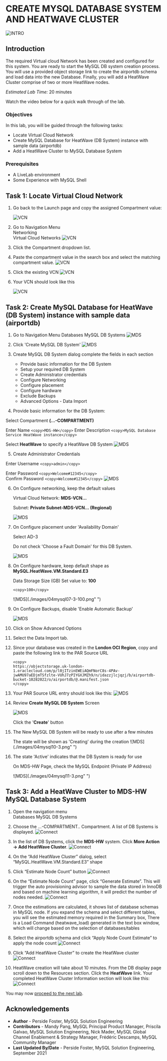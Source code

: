 # CREATE MYSQL DATABASE SYSTEM AND HEATWAVE CLUSTER
![INTRO](./images/00_mds_heatwave_2.png " ") 


## Introduction

The required Virtual cloud Network has been created and configured for this system. You are ready to start the MySQL DB system creation process. You will use a provided object storage link to create the airportdb schema and load data into the new Database.  Finally, you will add a HeatWave Cluster comprise of two or more HeatWave nodes.   

_Estimated Lab Time:_ 20 minutes

Watch the video below for a quick walk through of the lab.

[](youtube:pqjN8UpoGnj8)

### Objectives

In this lab, you will be guided through the following tasks:


- Locate Virtual Cloud Network 
- Create MySQL Database for HeatWave (DB System) instance with sample data (airportdb)
- Add a HeatWave Cluster to MySQL Database System

### Prerequisites

- A LiveLab environment 
- Some Experience with MySQL Shell


## Task 1: Locate Virtual Cloud Network 

1. Go back to the Launch page and copy the assigned Compartment value: 

    ![VCN](./images/green-get-compartment-id-2.png " ")

2. Go to Navigation Menu   
    Networking  
    Virtual Cloud Networks
    ![VCN](./images/03vcn01.png " ")
3. Click the Compartment dropdown list.

4. Paste the compartment value in the search box and select the matching  compartment value.
    ![VCN](./images/green-search-compartment-2.png " ")

5. Click the existing VCN 
    ![VCN](./images/green-select-vcn.png " ")

6. Your VCN should look like this

    ![VCN](./images/green-view-vcn.png " ")


## Task 2: Create MySQL Database for HeatWave (DB System) instance with sample data (airportdb)

1. Go to Navigation Menu 
         Databases 
         MySQL
         DB Systems
    ![MDS](./images/04mysql01.png " ")

2. Click 'Create MySQL DB System'
    ![MDS](./images/04mysql02.png " ")

3. Create MySQL DB System dialog complete the fields in each section

    - Provide basic information for the DB System
    - Setup your required DB System
    - Create Administrator credentials
    - Configure Networking
    - Configure placement
    - Configure hardware
    - Exclude Backups
    - Advanced Options - Data Import
   
4. Provide basic information for the DB System:

 Select Compartment **(...-COMPARTMENT)**

 Enter Name
     ```
    <copy>MDS-HW</copy>
    ```
 Enter Description 
    ```
    <copy>MySQL Database Service HeatWave instance</copy>
    ```
 
 Select **HeatWave** to specify a HeatWave DB System
    ![MDS](./images/green-db.png " ")

5. Create Administrator Credentials

 Enter Username
    ```
    <copy>admin</copy>
    ```
    
 Enter Password
    ```
    <copy>Welcome#12345</copy>
    ```   
 Confirm Password
    ```
    <copy>Welcome#12345</copy>
    ```
    ![MDS](./images/04mysql04.png " ")

6. On Configure networking, keep the default values

    Virtual Cloud Network: **MDS-VCN...**
    
    Subnet: **Private Subnet-MDS-VCN... (Regional)**

    ![MDS](./images/green-configure-vcn.png " ")

7. On Configure placement under 'Availability Domain'
   
    Select AD-3

    Do not check 'Choose a Fault Domain' for this DB System. 

    ![MDS](./images/04mysql06-3.png " ")

8. On Configure hardware, keep default shape as **MySQL.HeatWave.VM.Standard.E3**

    Data Storage Size (GB) Set value to:  **100**
    
    ```
    <copy>100</copy>
    ``` 
    ![MDS](./images/04mysql07-3-100.png" ")

9. On Configure Backups, disable 'Enable Automatic Backup'

    ![MDS](./images/04mysql08.png " ")

10. Click on Show Advanced Options 


11. Select the Data Import tab. 
12. Since your database was created in the **London OCI Region**, copy and paste the following link to the PAR Source URL</summary>

    ```
    <copy> 
    https://objectstorage.uk-london-1.oraclecloud.com/p/l0jITzinEWEiAQmFNorC8s-4PAv-jwAMU97aEDjmTSfzlte-VUhJ7zPIYGXJMZh9/n/idazzjlcjqzj/b/airportdb-bucket-10282022/o/airportdb/@.manifest.json
    </copy>
    ```

 
13. Your PAR Source URL entry should look like this:
    ![MDS](./images/04mysql08-2.png " ")

14. Review **Create MySQL DB System**  Screen 

    ![MDS](./images/04mysql09-3.png " ")

    
    Click the '**Create**' button

15. The New MySQL DB System will be ready to use after a few minutes 

    The state will be shown as 'Creating' during the creation
    ![MDS](./images/04mysql10-3.png" ")

16. The state 'Active' indicates that the DB System is ready for use 

    On MDS-HW Page, check the MySQL Endpoint (Private IP Address) 

    ![MDS](./images/04mysql11-3.png" ")

## Task 3: Add a HeatWave Cluster to MDS-HW MySQL Database System

1. Open the navigation menu  
    Databases 
    MySQL
    DB Systems
2. Choose the ...-COMPARTMENT.. Compartment. A list of DB Systems is displayed. 
    ![Connect](./images/10addheat01.png " ")
3. In the list of DB Systems, click the **MDS-HW** system. Click **More Action ->  Add HeatWave Cluster**.
    ![Connect](./images/10addheat02.png " ")
4. On the “Add HeatWave Cluster” dialog, select “MySQL.HeatWave.VM.Standard.E3” shape

5. Click “Estimate Node Count” button
    ![Connect](./images/10addheat03.png " ")
6. On the “Estimate Node Count” page, click “Generate Estimate”. This will trigger the auto
provisioning advisor to sample the data stored in InnoDB and based on machine learning
algorithm, it will predict the number of nodes needed.
    ![Connect](./images/10addheat04.png " ")

7. Once the estimations are calculated, it shows list of database schemas in MySQL node. If you expand the schema and select different tables, you will see the estimated memory required in the Summary box, There is a Load Command (heatwave_load) generated in the text box window, which will change based on the selection of databases/tables

8. Select the airportdb schema and click “Apply Node Count Estimate” to apply the node count
    ![Connect](./images/10addheat05.png " ")

9. Click “Add HeatWave Cluster” to create the HeatWave cluster
    ![Connect](./images/10addheat06.png " ")
10. HeatWave creation will take about 10 minutes. From the DB display page scroll down to the Resources section. Click the **HeatWave** link. Your completed HeatWave Cluster Information section will look like this:
    ![Connect](./images/10addheat07.png " ")


You may now [proceed to the next lab](#next).

## Acknowledgements
* **Author** - Perside Foster, MySQL Solution Engineering 
* **Contributors** - Mandy Pang, MySQL Principal Product Manager,  Priscila Galvao, MySQL Solution Engineering, Nick Mader, MySQL Global Channel Enablement & Strategy Manager, Frédéric Descamps, MySQL Community Manager
* **Last Updated By/Date** - Perside Foster, MySQL Solution Engineering, September 2021
